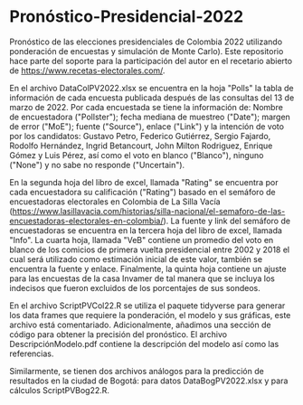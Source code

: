 # Pronóstico-Presidencial-2022
Pronóstico de las elecciones presidenciales de Colombia 2022 utilizando ponderación de encuestas y simulación de Monte Carlo). Este repositorio hace parte del soporte para la participación del autor en el recetario abierto de https://www.recetas-electorales.com/. 

En el archivo DataColPV2022.xlsx se encuentra en la hoja "Polls" la tabla de información de cada encuesta publicada después de las consultas del 13 de marzo de 2022. Por cada encuestada se tiene la información de: Nombre de encuestadora ("Pollster"); fecha mediana de muestreo ("Date"); margen de error ("MoE"); fuente ("Source"), enlace ("Link") y la intención de voto por los candidatos: Gustavo Petro, Federico Gutiérrez, Sergio Fajardo, Rodolfo Hernández, Ingrid Betancourt, John Milton Rodriguez, Enrique Gómez y Luis Pérez, así como el voto en blanco ("Blanco"), ninguno ("None") y no sabe no responde ("Uncertain"). 

En la segunda hoja del libro de excel, llamada "Rating" se encuentra por cada encuestadora su calificación ("Rating") basado en el semáforo de encuestadoras electorales en Colombia de La Silla Vacía (https://www.lasillavacia.com/historias/silla-nacional/el-semaforo-de-las-encuestadoras-electorales-en-colombia/). La fuente y link del semáforo de encuestadoras se encuentra en la tercera hoja del libro de excel, llamada "Info". La cuarta hoja, llamada "VeB" contiene un promedio del voto en blanco de los comicios de primera vuelta presidencial entre 2002 y 2018 el cual será utilizado como estimación inicial de este valor, también se encuentra la fuente y enlace. Finalmente, la quinta hoja contiene un ajuste para las encuestas de la casa Invamer de tal manera que se incluya los indecisos que fueron excluidos de los porcentajes de sus sondeos.

En el archivo ScriptPVCol22.R se utiliza el paquete tidyverse para generar los data frames que requiere la ponderación, el modelo y sus gráficas, este archivo está comentariado. Adicionalmente, añadimos una sección de código para obtener la precisión del pronóstico. El archivo DescripciónModelo.pdf contiene la descripción del modelo así como las referencias.  

Similarmente, se tienen dos archivos análogos para la predicción de resultados en la ciudad de Bogotá: para datos DataBogPV2022.xlsx y para cálculos ScriptPVBog22.R.
